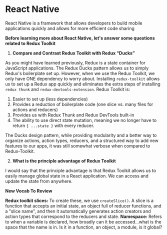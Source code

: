 # React Native

React Native is a framework that allows developers to build mobile applications quickly and allows for more efficient code sharing

**Before learning more about React Native, let's answer some questions related to Redux Toolkit**

1. **Compare and Contrast Redux Toolkit with Redux “Ducks”**

As you might have learned previously, Redux is a state container for JavaScript applications. The Redux Ducks pattern allows us to simply Redux's boilerplate set up. However, when we use the Redux Toolkit, we only have ONE dependency to worry about. Installing `redux-toolkit` allows us to set up a Redux app quickly and eliminates the extra steps of installing `redux thunk` and `redux-devtools-extension`. Redux Toolkit is:

1. Easier to set up (less dependencies)
2. Provides a reduction of boilerplate code (one slice vs. many files for actions and reducers)
3. Provides us with Redux Thunk and Redux DevTools built-in
4. The ability to use direct state mutation, meaning we no longer have to return `{ ...state }` with every reducer.
   
The Ducks design pattern, while providing modularity and a better way to organize actions, action types, reducers, and a structured way to add new features to our apps, it was still somewhat verbose when compared to Redux-Toolkit.

2. **What is the principle advantage of Redux Toolkit**

I would say that the principle advantage is that Redux Toolkit allows us to easily manage global state in a React application. We can access and update the state from anywhere.

**New Vocab To Review**

**Redux toolkit slices:** 
To create these, we use `createSlice()`. A slice is a function that accepts an initial state, an object full of reducer functions, and a "slice name", and then it automatically generates action creators and action types that correspond to the reducers and state.
**Namespace:**
Refers to when a variable is declared, how broadly can it be accessed...what is the space that the name is in. Is it in a function, an object, a module, is it global?